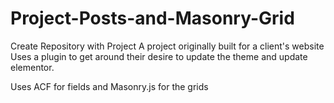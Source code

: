 # Project-Posts-and-Masonry-Grid
Create Repository with Project
A project originally built for a client's website
Uses a plugin to get around their desire to update the theme
and update elementor.

Uses ACF for fields and Masonry.js for the grids
